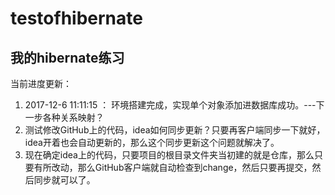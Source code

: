 # testofhibernate
我的hibernate练习
---
当前进度更新：
1. 2017-12-6 11:11:15 ： 环境搭建完成，实现单个对象添加进数据库成功。---下一步各种关系映射？
2. 测试修改GitHub上的代码，idea如何同步更新？只要再客户端同步一下就好，idea开着也会自动更新的，那么这个同步更新这个问题就解决了。
3. 现在确定idea上的代码，只要项目的根目录文件夹当初建的就是仓库，那么只要有所改动，那么GitHub客户端就自动检查到change，然后只要再提交，然后同步就可以了。
